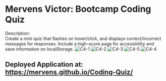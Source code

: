 # Mervens Victor: Bootcamp Coding Quiz

Description:  
Create a mini quiz that flashes on hover/click, and displays correct/incorrect messages for responses.
Include a high-score page for accessibility and save information on localStorage.
![C4-1](https://user-images.githubusercontent.com/82620500/119344925-42e63000-bc66-11eb-83c2-60656008f89e.png)
![C4-2](https://user-images.githubusercontent.com/82620500/119344930-44175d00-bc66-11eb-8a73-44d5ec214d7e.png)
![C4-3](https://user-images.githubusercontent.com/82620500/119344935-44aff380-bc66-11eb-8bb5-f59acb041dd9.png)
![C4-5](https://user-images.githubusercontent.com/82620500/119345006-57c2c380-bc66-11eb-88d8-ca62ade8b35d.png)
![C4-4](https://user-images.githubusercontent.com/82620500/119344942-45488a00-bc66-11eb-8531-abc6708bc4d0.png)


## Deployed Application at: https://mervens.github.io/Coding-Quiz/
